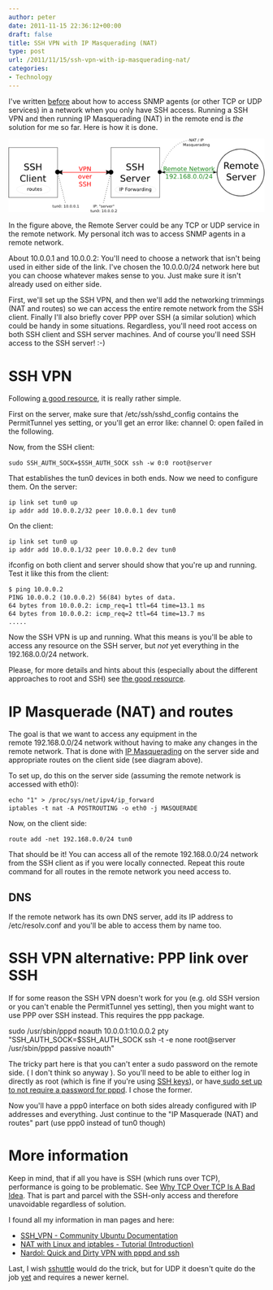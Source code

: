 ```yaml
---
author: peter
date: 2011-11-15 22:36:12+00:00
draft: false
title: SSH VPN with IP Masquerading (NAT)
type: post
url: /2011/11/15/ssh-vpn-with-ip-masquerading-nat/
categories:
- Technology
---
```


I've written [before](/2011/07/05/forwarding-snmp-ports-over-ssh-using-socat/) about how to access SNMP agents (or other TCP or UDP services) in a network when you only have SSH access. Running a SSH VPN and then running IP Masquerading (NAT) in the remote end is _the_ solution for me so far. Here is how it is done.

![](sshVPN1.png)

<!-- more -->

In the figure above, the Remote Server could be any TCP or UDP service in the remote network. My personal itch was to access SNMP agents in a remote network.

About 10.0.0.1 and 10.0.0.2: You'll need to choose a network that isn't being used in either side of the link. I've chosen the 10.0.0.0/24 network here but you can choose whatever makes sense to you. Just make sure it isn't already used on either side.

First, we'll set up the SSH VPN, and then we'll add the networking trimmings (NAT and routes) so we can access the entire remote network from the SSH client. Finally I'll also briefly cover PPP over SSH (a similar solution) which could be handy in some situations. Regardless, you'll need root access on both SSH client and SSH server machines. And of course you'll need SSH access to the SSH server! :-)


# SSH VPN


Following [a good resource](https://help.ubuntu.com/community/SSH_VPN), it is really rather simple.

First on the server, make sure that /etc/ssh/sshd_config contains the PermitTunnel yes setting, or you'll get an error like: channel 0: open failed in the following.

Now, from the SSH client:

    
    sudo SSH_AUTH_SOCK=$SSH_AUTH_SOCK ssh -w 0:0 root@server


That establishes the tun0 devices in both ends. Now we need to configure them. On the server:

    
    ip link set tun0 up
    ip addr add 10.0.0.2/32 peer 10.0.0.1 dev tun0


On the client:

    
    ip link set tun0 up
    ip addr add 10.0.0.1/32 peer 10.0.0.2 dev tun0


ifconfig on both client and server should show that you're up and running. Test it like this from the client:

    
    $ ping 10.0.0.2
    PING 10.0.0.2 (10.0.0.2) 56(84) bytes of data.
    64 bytes from 10.0.0.2: icmp_req=1 ttl=64 time=13.1 ms
    64 bytes from 10.0.0.2: icmp_req=2 ttl=64 time=13.7 ms
    .....


Now the SSH VPN is up and running. What this means is you'll be able to access any resource on the SSH server, but _not_ yet everything in the 192.168.0.0/24 network.

Please, for more details and hints about this (especially about the different approaches to root and SSH) see [the good resource](https://help.ubuntu.com/community/SSH_VPN).


# IP Masquerade (NAT) and routes


The goal is that we want to access any equipment in the remote 192.168.0.0/24 network without having to make any changes in the remote network. That is done with [IP Masquerading](http://tldp.org/HOWTO/IP-Masquerade-HOWTO/ipmasq-background2.1.html) on the server side and appropriate routes on the client side (see diagram above).

To set up, do this on the server side (assuming the remote network is accessed with eth0):

    
    echo "1" > /proc/sys/net/ipv4/ip_forward
    iptables -t nat -A POSTROUTING -o eth0 -j MASQUERADE


Now, on the client side:

    
    route add -net 192.168.0.0/24 tun0


That should be it! You can access all of the remote 192.168.0.0/24 network from the SSH client as if you were locally connected. Repeat this route command for all routes in the remote network you need access to.


## DNS


If the remote network has its own DNS server, add its IP address to /etc/resolv.conf and you'll be able to access them by name too.


# SSH VPN alternative: PPP link over SSH


If for some reason the SSH VPN doesn't work for you (e.g. old SSH version or you can't enable the PermitTunnel yes setting), then you might want to use PPP over SSH instead. This requires the ppp package.


sudo /usr/sbin/pppd noauth 10.0.0.1:10.0.0.2 pty \
"SSH_AUTH_SOCK=$SSH_AUTH_SOCK ssh -t -e none root@server /usr/sbin/pppd passive noauth"


The tricky part here is that you can't enter a sudo password on the remote side. ( I don't think so anyway ). So you'll need to be able to either log in directly as root (which is fine if you're using [SSH keys](https://help.ubuntu.com/community/SSH/OpenSSH/Keys)), or have[ sudo set up to not require a password for pppd](http://www.faqs.org/docs/Linux-mini/ppp-ssh.html#AEN271). I chose the former.

Now you'll have a ppp0 interface on both sides already configured with IP addresses and everything. Just continue to the "IP Masquerade (NAT) and routes" part (use ppp0 instead of tun0 though)


# More information


Keep in mind, that if all you have is SSH (which runs over TCP), performance is going to be problematic. See [Why TCP Over TCP Is A Bad Idea](http://sites.inka.de/bigred/devel/tcp-tcp.html). That is part and parcel with the SSH-only access and therefore unavoidable regardless of solution.

I found all my information in man pages and here:



* [SSH_VPN - Community Ubuntu Documentation](https://help.ubuntu.com/community/SSH_VPN)
* [NAT with Linux and iptables - Tutorial (Introduction)](http://www.nardol.org/2009/1/12/quick-and-dirty-vpn-with-pppd-and-ssh)
* [Nardol: Quick and Dirty VPN with pppd and ssh](http://www.nardol.org/2009/1/12/quick-and-dirty-vpn-with-pppd-and-ssh)

Last, I wish [sshuttle](https://github.com/apenwarr/sshuttle) would do the trick, but for UDP it doesn't quite do the job [yet](http://groups.google.com/group/sshuttle/browse_thread/thread/9a5ad7c8561f5641#) and requires a newer kernel.
